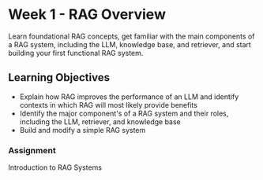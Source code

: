 # Week 1 - RAG Overview

Learn foundational RAG concepts, get familiar with the main components of a RAG system, including the LLM, knowledge base, and retriever, and start building your first functional RAG system.

## Learning Objectives

* Explain how RAG improves the performance of an LLM and identify contexts in which RAG will most likely provide benefits
* Identify the major component's of a RAG system and their roles, including the LLM, retriever, and knowledge base
* Build and modify a simple RAG system

### Assignment

Introduction to RAG Systems

